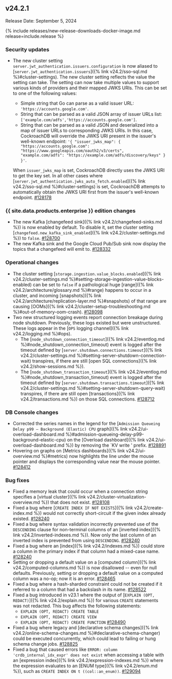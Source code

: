## v24.2.1

Release Date: September 5, 2024

{% include releases/new-release-downloads-docker-image.md release=include.release %}

<h3 id="v24-2-1-security-updates">Security updates</h3>

- The new cluster setting `server.jwt_authentication.issuers.configuration` is now aliased to [`server.jwt_authentication.issuers`]({% link v24.2/sso-sql.md %}#cluster-settings). The new cluster setting reflects the value the setting can take. The setting can now take multiple values to support various kinds of providers and their mapped JWKS URIs. This can be set to one of the following values:
    - Simple string that Go can parse as a valid issuer URL: `'https://accounts.google.com'`.
    - String that can be parsed as a valid JSON array of issuer URLs list: `['example.com/adfs','https://accounts.google.com']`.
    - String that can be parsed as a valid JSON and deserialized into a map of issuer URLs to corresponding JWKS URIs. In this case, CockroachDB will override the JWKS URI present in the issuer's well-known endpoint: `'{ "issuer_jwks_map": { "https://accounts.google.com": "https://www.googleapis.com/oauth2/v3/certs", "example.com/adfs": "https://example.com/adfs/discovery/keys" } }'`.

    When `issuer_jwks_map` is set, CockroachDB directly uses the JWKS URI to get the key set. In all other cases where [`server.jwt_authentication.jwks_auto_fetch.enabled`]({% link v24.2/sso-sql.md %}#cluster-settings) is set, CockroachDB attempts to automatically obtain the JWKS URI first from the issuer's well-known endpoint. [#128178][#128178]

<h3 id="v24-2-1-{{-site.data.products.enterprise-}}-edition-changes">{{ site.data.products.enterprise }} edition changes</h3>

- The new Kafka [changefeed sink]({% link v24.2/changefeed-sinks.md %}) is now enabled by default. To disable it, set the cluster setting [`changefeed.new_kafka_sink_enabled`]({% link v24.2/cluster-settings.md %}) to `false`. [#128700][#128700]
- The new Kafka sink and the Google Cloud Pub/Sub sink now display the topics that a changefeed will emit to. [#128332][#128332]

<h3 id="v24-2-1-operational-changes">Operational changes</h3>

- The cluster setting [`storage.ingestion.value_blocks.enabled`]({% link v24.2/cluster-settings.md %}#setting-storage-ingestion-value-blocks-enabled) can be set to `false` if a pathological huge [range]({% link v24.2/architecture/glossary.md %}#range) happens to occur in a cluster, and incoming [snapshots]({% link v24.2/architecture/replication-layer.md %}#snapshots) of that range are causing [OOMs]({% link v24.2/cluster-setup-troubleshooting.md %}#out-of-memory-oom-crash). [#128098][#128098]
- Two new structured logging events report connection breakage during node shutdown. Previously, these logs existed but were unstructured. These logs appear in the [`OPS` logging channel]({% link v24.2/logging.md %}#ops).
  - The [`node_shutdown_connection_timeout`]({% link v24.2/eventlog.md %}#node_shutdown_connection_timeout) event is logged after the timeout defined by [`server.shutdown.connections.timeout`]({% link v24.2/cluster-settings.md %}#setting-server-shutdown-connection-wait) transpires, if there are still [open SQL connections]({% link v24.2/show-sessions.md %}).
  - The [`node_shutdown_transaction_timeout`]({% link v24.2/eventlog.md %}#node_shutdown_transaction_timeout) event is logged after the timeout defined by [`server.shutdown.transactions.timeout`]({% link v24.2/cluster-settings.md %}#setting-server-shutdown-query-wait) transpires, if there are still open [transactions]({% link v24.2/transactions.md %}) on those SQL connections. [#128712][#128712]

<h3 id="v24-2-1-db-console-changes">DB Console changes</h3>

- Corrected the series names in the legend for the [`Admission Queueing Delay p99 – Background (Elastic) CPU` graph]({% link v24.2/ui-overload-dashboard.md %}#admission-queueing-delay-p99-background-elastic-cpu) on the [Overload dashboard]({% link v24.2/ui-overload-dashboard.md %}) by removing the `KV write ' prefix. [#128891][#128891]
- Hovering on graphs on [Metrics dashboards]({% link v24.2/ui-overview.md %}#metrics) now highlights the line under the mouse pointer and displays the corresponding value near the mouse pointer. [#128412][#128412]

<h3 id="v24-2-1-bug-fixes">Bug fixes</h3>

- Fixed a memory leak that could occur when a connection string specifies a [virtual cluster]({% link v24.2/cluster-virtualization-overview.md %}) that does not exist. [#128108][#128108]
- Fixed a bug where [`CREATE INDEX IF NOT EXISTS`]({% link v24.2/create-index.md %}) would not correctly short-circuit if the given index already existed. [#128240][#128240]
- Fixed a bug where syntax validation incorrectly prevented use of the `DESCENDING` clause for non-terminal columns of an [inverted index]({% link v24.2/inverted-indexes.md %}). Now only the last column of an inverted index is prevented from using `DESCENDING`. [#128240][#128240]
- Fixed a bug where an [index]({% link v24.2/indexes.md %}) could store a column in the primary index if that column had a mixed-case name. [#128240][#128240]
- Setting or dropping a default value on a [computed column]({% link v24.2/computed-columns.md %}) is now disallowed -- even for null defaults. Previously, setting or dropping a default value on a computed column was a no-op; now it is an error. [#128465][#128465]
- Fixed a bug where a hash-sharded constraint could not be created if it referred to a column that had a backslash in its name. [#128522][#128522]
- Fixed a bug introduced in v23.1 where the output of [`EXPLAIN (OPT, REDACT)`]({% link v24.2/explain.md %}) for various `CREATE` statements was not redacted. This bug affects the following statements:
  - `EXPLAIN (OPT, REDACT) CREATE TABLE`
  - `EXPLAIN (OPT, REDACT) CREATE VIEW`
  - `EXPLAIN (OPT, REDACT) CREATE FUNCTION` [#128490][#128490]
- Fixed a bug where legacy and [declarative schema changes]({% link v24.2/online-schema-changes.md %}#declarative-schema-changer) could be executed concurrently, which could lead to failing or hung schema change jobs. [#128825][#128825]
- Fixed a bug that caused errors like `ERROR: column 'crdb_internal_idx_expr' does not exist` when accessing a table with an [expression index]({% link v24.2/expression-indexes.md %}) where the expression evaluates to an [ENUM type]({% link v24.2/enum.md %}), such as `CREATE INDEX ON t ((col::an_enum))`. [#129094][#129094]

[#128098]: https://github.com/cockroachdb/cockroach/pull/128098
[#128108]: https://github.com/cockroachdb/cockroach/pull/128108
[#128178]: https://github.com/cockroachdb/cockroach/pull/128178
[#128188]: https://github.com/cockroachdb/cockroach/pull/128188
[#128202]: https://github.com/cockroachdb/cockroach/pull/128202
[#128240]: https://github.com/cockroachdb/cockroach/pull/128240
[#128332]: https://github.com/cockroachdb/cockroach/pull/128332
[#128349]: https://github.com/cockroachdb/cockroach/pull/128349
[#128412]: https://github.com/cockroachdb/cockroach/pull/128412
[#128465]: https://github.com/cockroachdb/cockroach/pull/128465
[#128490]: https://github.com/cockroachdb/cockroach/pull/128490
[#128522]: https://github.com/cockroachdb/cockroach/pull/128522
[#128622]: https://github.com/cockroachdb/cockroach/pull/128622
[#128700]: https://github.com/cockroachdb/cockroach/pull/128700
[#128712]: https://github.com/cockroachdb/cockroach/pull/128712
[#128825]: https://github.com/cockroachdb/cockroach/pull/128825
[#128837]: https://github.com/cockroachdb/cockroach/pull/128837
[#128891]: https://github.com/cockroachdb/cockroach/pull/128891
[#129094]: https://github.com/cockroachdb/cockroach/pull/129094
